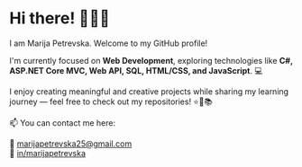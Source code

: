 # Hi there! 👋👩‍💻
I am Marija Petrevska. Welcome to my GitHub profile!

I'm currently focused on **Web Development**, exploring technologies like **C#, ASP.NET Core MVC, Web API, SQL, HTML/CSS, and JavaScript**. 💻

I enjoy creating meaningful and creative projects while sharing my learning journey — feel free to check out my repositories! ⭐🌸📚

📫 You can contact me here:

💌 [marijapetrevska25@gmail.com](mailto:yourname@email.com)  
💼 [in/marijapetrevska](https://www.linkedin.com/in/marijapetrevska)
